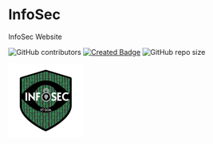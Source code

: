 # InfoSec
InfoSec Website



![GitHub contributors](https://img.shields.io/github/contributors/leomajorr/infosec) [![Created Badge](https://badges.pufler.dev/created/leomajorr/infosec)](https://badges.pufler.dev) ![GitHub repo size](https://img.shields.io/github/repo-size/leomajorr/infosec)

<img src="./img/infosec.png">
